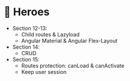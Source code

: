 # 🦸 Heroes

- Section 12-13:
  - Child routes & Lazyload
  - Angular Material & Angular Flex-Layout
- Section 14:
  - CRUD
- Section 15:
  - Routes protection: canLoad & canActivate
  - Keep user session
